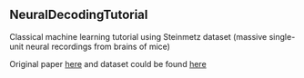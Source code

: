 ## NeuralDecodingTutorial

Classical machine learning tutorial using Steinmetz dataset (massive single-unit neural recordings from brains of mice)

Original paper [here](https://figshare.com/articles/Dataset_from_Steinmetz_et_al_2019/9598406) and dataset could be found [here](https://figshare.com/articles/Dataset_from_Steinmetz_et_al_2019/9598406)
